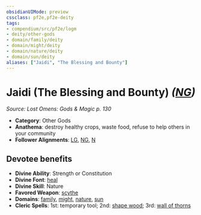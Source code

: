 ```yaml
---
obsidianUIMode: preview
cssclass: pf2e,pf2e-deity
tags:
- compendium/src/pf2e/logm
- deity/other-gods
- domain/family/deity
- domain/might/deity
- domain/nature/deity
- domain/sun/deity
aliases: ["Jaidi", "The Blessing and Bounty"]
---
```

# Jaidi (The Blessing and Bounty) *([NG](rules/traits/ng-b1.md "Neutral Good Alignment Trait"))*  
*Source: Lost Omens: Gods & Magic p. 130*  

- **Category**: Other Gods
- **Anathema**: destroy healthy crops, waste food, refuse to help others in your community
- **Follower Alignments**: [LG](rules/traits/lg-b1.md "Lawful Good Alignment Trait"), [NG](rules/traits/ng-b1.md "Neutral Good Alignment Trait"), [N](rules/traits/n-b1.md "Neutral Alignment Trait")

## Devotee benefits

- **Divine Ability**: Strength or Constitution
- **Divine Font**: [heal](heal.md)
- **Divine Skill**: Nature
- **Favored Weapon**: [scythe](scythe.md)
- **Domains**: [family](Reference/Compendium/Setting/domains.md#Family), [might](Reference/Compendium/Setting/domains.md#Might), [nature](Reference/Compendium/Setting/domains.md#Nature), [sun](Reference/Compendium/Setting/domains.md#Sun)
- **Cleric Spells**: 1st: temporary tool; 2nd: [shape wood](shape-wood.md); 3rd: [wall of thorns](wall-of-thorns.md)